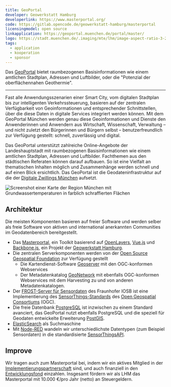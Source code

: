 ```yaml
---
title: GeoPortal
developer: Geowerkstatt Hamburg
developerlink: https://www.masterportal.org/
code: https://gitlab.opencode.de/geowerkstatt-hamburg/masterportal
licensingmodel: open source
linkapplication: https://geoportal.muenchen.de/portal/master/
logo: https://stadt.muenchen.de/.imaging/mte/lhm/image-aspect-ratio-3-2-1008w/dam/Home/Stadtverwaltung/Kommunalreferat/img_geoportal/Karten/Logo_GeoPortal.png/jcr:content/Logo_GeoPortal.png
tags:
  - application
  - kooperation
  - sponsor
---
```


Das [GeoPortal](https://geoportal.muenchen.de/portal/master/) bietet raumbezogenen Basisinformationen wie einem amtlichen Stadtplan, Adressen und Luftbilder, oder die "Potenzial der oberflächennahen Geothermie".

---

Fast alle Anwendungsszenarien einer Smart City, vom digitalen Stadtplan bis zur intelligenten Verkehrssteuerung, basieren auf der zentralen Verfügbarkeit von Geoinformationen und entsprechender Schnittstellen, über die diese Daten in digitale Services integriert werden können.
Mit dem GeoPortal München werden genau diese Geoinformationen und Dienste den Anwenderinnen und Anwendern aus Wirtschaft, Wissenschaft, Verwaltung – und nicht zuletzt den Bürgerinnen und Bürgern selbst – benutzerfreundlich zur Verfügung gestellt: schnell, zuverlässig und digital.

Das GeoPortal unterstützt zahlreiche Online-Angebote der Landeshauptstadt mit raumbezogenen Basisinformationen wie einem amtlichen Stadtplan, Adressen und Luftbilder.
Fachthemen aus den städtischen Referaten können darauf aufbauen.
So ist eine Vielfalt an thematischen Inhalten möglich und Zusammenhänge werden schnell und auf einen Blick ersichtlich.
Das GeoPortal ist die Geodateninfrastruktur auf die der [Digitale Zwillings München](https://muenchen.digital/twin/) aufsetzt.

![Screenshot einer Karte der Region München mit Grundwassertemperaturen in farblich schraffierten Flächen](/inhouse/geoportal_geothermie_screen.png)

## Architektur

Die meisten Komponenten basieren auf freier Software und werden selber als freie Software von aktiven und international anerkannten Communities im Geodatenbereich bereitgestellt.

- Das [Masterportal](https://www.masterportal.org/), ein Toolkit basierend auf [OpenLayers](https://openlayers.org/), [Vue.js](vuejs) und [Backbone.js](https://backbonejs.org/), ein Projekt der [Geowerkstatt Hamburg](https://www.hamburg.de/geowerkstatt/).
- Die zentralen Serverkomponenten werden von der [Open Source Geospatial Foundation](https://www.osgeo.org/) zur Verfügung gestellt
  - Die Kartendienst-Software [Geoserver](https://geoserver.org) mit den OGC-konformen Webservices
  - Der Metadatenkatalog [GeoNetwork](https://geonetwork-opensource.org) mit ebenfalls OGC-konformen Webservices mit dem Harvesting zu und von anderen Metadatenkatalogen.
- Der [FROST-Server für Sensordaten](https://www.iosb.fraunhofer.de/de/projekte-produkte/frostserver.html) des Fraunhofer IOSB ist eine Implementierung des [SensorThings-Standards](https://www.ogc.org/standards/sensorthings) des [Open Geospatial Consortiums](https://www.ogc.org/) (OGC).
- Die freie Datenbank [PostgreSQL](postgresql) ist inzwischen zu einem Standard avanciert, das GeoPortal nutzt ebenfalls PostgreSQL und die speziell für Geodaten entwickelte Erweiterung [PostGIS](https://postgis.net).
- [ElasticSearch](https://www.elastic.co/de/elasticsearch/) als Suchmaschine
- Mit [Node-RED](https://nodered.org/) wandeln wir unterschiedlichste Datentypen (zum Beispiel Sensordaten) in die standardisierte [SensorThingsAPI](https://github.com/opengeospatial/sensorthings).

## Improve

Wir tragen auch zum  Masterportal bei, indem wir ein aktives Mitglied in der [Implementierungspartnerschaft](https://www.masterportal.org/maintainer-group.html) sind, und auch finanziell in den [Entwicklungsfond](https://www.masterportal.org/entwicklungsfonds.html) einzahlen.
Insgesamt fördern wir als LHM das Masterportal mit 10.000 €/pro Jahr (netto) an Steuergeldern.
